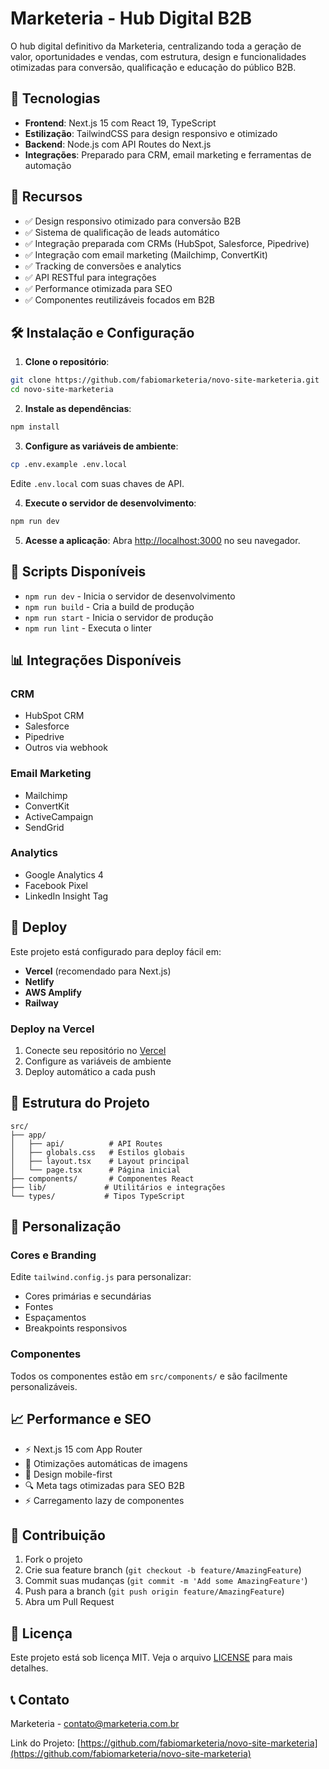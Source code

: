 # Marketeria - Hub Digital B2B

O hub digital definitivo da Marketeria, centralizando toda a geração de valor, oportunidades e vendas, com estrutura, design e funcionalidades otimizadas para conversão, qualificação e educação do público B2B.

## 🚀 Tecnologias

- **Frontend**: Next.js 15 com React 19, TypeScript
- **Estilização**: TailwindCSS para design responsivo e otimizado
- **Backend**: Node.js com API Routes do Next.js
- **Integrações**: Preparado para CRM, email marketing e ferramentas de automação

## 🎯 Recursos

- ✅ Design responsivo otimizado para conversão B2B
- ✅ Sistema de qualificação de leads automático
- ✅ Integração preparada com CRMs (HubSpot, Salesforce, Pipedrive)
- ✅ Integração com email marketing (Mailchimp, ConvertKit)
- ✅ Tracking de conversões e analytics
- ✅ API RESTful para integrações
- ✅ Performance otimizada para SEO
- ✅ Componentes reutilizáveis focados em B2B

## 🛠️ Instalação e Configuração

1. **Clone o repositório**:
```bash
git clone https://github.com/fabiomarketeria/novo-site-marketeria.git
cd novo-site-marketeria
```

2. **Instale as dependências**:
```bash
npm install
```

3. **Configure as variáveis de ambiente**:
```bash
cp .env.example .env.local
```
Edite `.env.local` com suas chaves de API.

4. **Execute o servidor de desenvolvimento**:
```bash
npm run dev
```

5. **Acesse a aplicação**:
Abra [http://localhost:3000](http://localhost:3000) no seu navegador.

## 🔧 Scripts Disponíveis

- `npm run dev` - Inicia o servidor de desenvolvimento
- `npm run build` - Cria a build de produção
- `npm run start` - Inicia o servidor de produção
- `npm run lint` - Executa o linter

## 📊 Integrações Disponíveis

### CRM
- HubSpot CRM
- Salesforce
- Pipedrive
- Outros via webhook

### Email Marketing
- Mailchimp
- ConvertKit
- ActiveCampaign
- SendGrid

### Analytics
- Google Analytics 4
- Facebook Pixel
- LinkedIn Insight Tag

## 🚀 Deploy

Este projeto está configurado para deploy fácil em:

- **Vercel** (recomendado para Next.js)
- **Netlify**
- **AWS Amplify**
- **Railway**

### Deploy na Vercel

1. Conecte seu repositório no [Vercel](https://vercel.com)
2. Configure as variáveis de ambiente
3. Deploy automático a cada push

## 📱 Estrutura do Projeto

```
src/
├── app/
│   ├── api/          # API Routes
│   ├── globals.css   # Estilos globais
│   ├── layout.tsx    # Layout principal
│   └── page.tsx      # Página inicial
├── components/       # Componentes React
├── lib/             # Utilitários e integrações
└── types/           # Tipos TypeScript
```

## 🎨 Personalização

### Cores e Branding
Edite `tailwind.config.js` para personalizar:
- Cores primárias e secundárias
- Fontes
- Espaçamentos
- Breakpoints responsivos

### Componentes
Todos os componentes estão em `src/components/` e são facilmente personalizáveis.

## 📈 Performance e SEO

- ⚡ Next.js 15 com App Router
- 🎯 Otimizações automáticas de imagens
- 📱 Design mobile-first
- 🔍 Meta tags otimizadas para SEO B2B
- ⚡ Carregamento lazy de componentes

## 🤝 Contribuição

1. Fork o projeto
2. Crie sua feature branch (`git checkout -b feature/AmazingFeature`)
3. Commit suas mudanças (`git commit -m 'Add some AmazingFeature'`)
4. Push para a branch (`git push origin feature/AmazingFeature`)
5. Abra um Pull Request

## 📄 Licença

Este projeto está sob licença MIT. Veja o arquivo [LICENSE](LICENSE) para mais detalhes.

## 📞 Contato

Marketeria - [contato@marketeria.com.br](mailto:contato@marketeria.com.br)

Link do Projeto: [https://github.com/fabiomarketeria/novo-site-marketeria](https://github.com/fabiomarketeria/novo-site-marketeria)